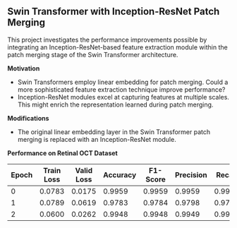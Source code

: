 ## Swin Transformer with Inception-ResNet Patch Merging

This project investigates the performance improvements possible by integrating an Inception-ResNet-based feature extraction module within the patch merging stage of the Swin Transformer architecture.

**Motivation**

* Swin Transformers employ linear embedding for patch merging. Could a more sophisticated feature extraction technique improve performance?
* Inception-ResNet modules excel at capturing features at multiple scales. This might enrich the representation learned during patch merging.

**Modifications**

* The original linear embedding layer in the Swin Transformer patch merging is replaced with an Inception-ResNet module.


**Performance on Retinal OCT Dataset**

| Epoch | Train Loss | Valid Loss | Accuracy | F1-Score | Precision | Recall | Time |
|-------|------------|------------|----------|----------|-----------|--------|------|
| 0     | 0.0783     | 0.0175     | 0.9959   | 0.9959   | 0.9959    | 0.9959 | 09:04 |
| 1     | 0.0789     | 0.0619     | 0.9783   | 0.9784   | 0.9798    | 0.9783 | 09:07 |
| 2     | 0.0600     | 0.0262     | 0.9948   | 0.9948   | 0.9949    | 0.9948 | 09:05 |


